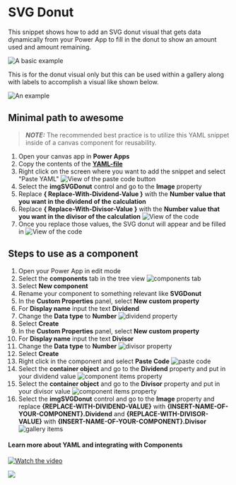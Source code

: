 # SVG Donut

This snippet shows how to add an SVG donut visual that gets data dynamically from your Power App to fill in the donut to show an amount used and amount remaining. 

![A basic example](./assets/donut.png)

This is for the donut visual only but this can be used within a gallery along with labels to accomplish a visual like shown below.

![An example](./assets/donut-in-gallery.png)

## Minimal path to awesome
> **_NOTE:_** The recommended best practice is to utilize this YAML snippet inside of a canvas component for reusability. 

1. Open your canvas app in **Power Apps**
1. Copy the contents of the **[YAML-file](./source/svg-donut.yaml)** 
1. Right click on the screen where you want to add the snippet and select "Paste YAML"
![View of the paste code button](./assets/pastecode.png)
1. Select the **imgSVGDonut** control and go to the **Image** property
1. Replace **{ Replace-With-Dividend-Value }** with the **Number value that you want in the dividend of the calculation** 
1. Replace **{ Replace-With-Divisor-Value }** with the **Number value that you want in the divisor of the calculation** 
    ![View of the code](./assets/pastedsnippet.png)
1. Once you replace those values, the SVG donut will appear and be filled in
  ![View of the code](./assets/workingsnippet.png)

  ## Steps to use as a component
1. Open your Power App in edit mode
1. Select the **components** tab in the tree view
![components tab](./assets/componentstab.png)
1. Select **New component**
1. Rename your component to something relevant like **SVGDonut**
1. In the **Custom Properties** panel, select **New custom property**
1. For **Display name** input the text **Dividend**
1. Change the **Data type** to **Number**
![dividend property](./assets/component_dividend.png)
1. Select **Create**
1. In the **Custom Properties** panel, select **New custom property**
1. For **Display name** input the text **Divisor**
1. Change the **Data type** to **Number**
![divisor property](./assets/component_divisor.png)
1. Select **Create**
1. Right click in the component and select **Paste Code**
![paste code](./assets/componentPasteCode.png)
1. Select the **container object** and go to the **Dividend** property and put in your dividend value
![component items property](./assets/component_dividend_value.png)
1. Select the **container object** and go to the **Divisor** property and put in your divisor value
![component items property](./assets/component_divisor_value.png)
1. Select the **imgSVGDonut** control and go to the **Image** property and replace **{REPLACE-WITH-DIVIDEND-VALUE}** with **{INSERT-NAME-OF-YOUR-COMPONENT}.Dividend** and **{REPLACE-WITH-DIVISOR-VALUE}** with **{INSERT-NAME-OF-YOUR-COMPONENT}.Divisor**
![gallery items](./assets/component_svg_image_complete.png)

#### Learn more about YAML and integrating with Components
[![Watch the video](https://img.youtube.com/vi/WWCj1MgYlbM/hqdefault.jpg)](https://www.youtube.com/embed/WWCj1MgYlbM)

<img src="https://m365-visitor-stats.azurewebsites.net/powerplatform-snippets/power-apps/svg-donut" aria-hidden="true" />
